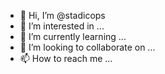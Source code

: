 - 👋 Hi, I’m @stadicops
- 👀 I’m interested in ...
- 🌱 I’m currently learning ...
- 💞️ I’m looking to collaborate on ...
- 📫 How to reach me ...

<!---
stadicops/stadicops is a ✨ special ✨ repository because its `README.md` (this file) appears on your GitHub profile.
You can click the Preview link to take a look at your changes.
--->
